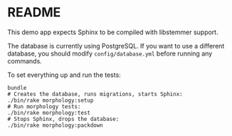 # README

This demo app expects Sphinx to be compiled with libstemmer support.

The database is currently using PostgreSQL. If you want to use a different database, you should modify `config/database.yml` before running any commands.

To set everything up and run the tests:

```
bundle
# Creates the database, runs migrations, starts Sphinx:
./bin/rake morphology:setup
# Run morphology tests:
./bin/rake morphology:test
# Stops Sphinx, drops the database:
./bin/rake morphology:packdown
```

